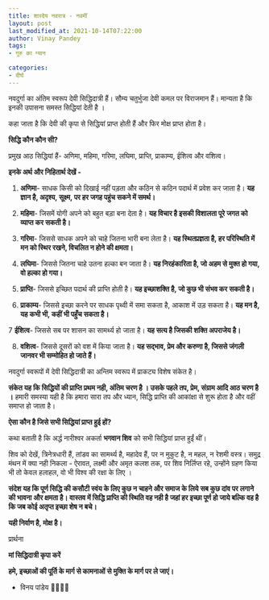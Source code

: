 ```yaml
---
title: शारदेय नवरात्र - नवमीं
layout: post
last_modified_at: 2021-10-14T07:22:00
author: Vinay Pandey
tags:
- गुरु का ग्यान

categories:
- दीर्घ
---
```

नवदुर्गा का अंतिम स्वरूप देवी सिद्धिदात्री हैं। सौम्य चतुर्भुजा देवी कमल पर विराजमान हैं। मान्यता है कि इनकी उपासना समस्त सिद्धियां देती है ।

 कहा जाता है कि देवी की कृपा से सिद्धियां प्राप्त होती हैं और फिर मोक्ष प्राप्त  होता है। 

**सिद्धि कौन कौन सी?**

 प्रमुख आठ सिद्धियां हैं- अणिमा, महिमा, गरिमा, लघिमा, प्राप्ति, प्राकाम्य, ईशित्व और वशित्व।  

**इनके अर्थ और निहितार्थ देखें -**

1. **अणिमा**- साधक किसी को दिखाई नहीं पड़ता और कठिन से कठिन पदार्थ में प्रवेश कर जाता है। **यह ज्ञान है, अदृश्य, सूक्ष्म, पर हर जगह पहुंच सकने में समर्थ।**

2. **महिमा**- जिसमें योगी अपने को बहुत बड़ा बना देता है। **यह विचार है इसकी विशालता पूरे जगत को व्याप्त कर सकती है।**

3. **गरिमा**- जिससे साधक अपने को चाहे जितना भारी बना लेता है। **यह स्थितप्रज्ञता है, हर परिस्थिति में मन को स्थिर रखने, विचलित न होने की क्षमता।** 

4. **लघिमा**- जिससे जितना चाहे उतना हल्का बन जाता है। **यह निरहंकारिता है, जो अहम से मुक्त हो गया, वो हल्का हो गया।** 

5. **प्राप्ति**- जिससे इच्छित पदार्थ की प्राप्ति होती है। **यह इच्छाशक्ति है, जो कुछ भी संभव कर सकती है।** 

6. **प्राकाम्य**- जिससे इच्छा करने पर साधक पृथ्वी में समा सकता है, आकाश में उड़ सकता है। **यह मन है, यह कभी भी, कहीं भी पहुँच सकता है।** 

7 **ईशित्व**- जिससे सब पर शासन का सामर्थ्य हो जाता है। **यह सत्य है जिसकी शक्ति अपराजेय है।**

8. **वशित्व**- जिससे दूसरों को वश में किया जाता है। **यह सद्भाव, प्रेम और करुणा है, जिससे जंगली जानवर भी सम्मोहित हो जाते हैं।** 

नवदुर्गा स्वरूपों में देवी सिद्धिदात्री का अन्तिम स्वरूप में प्राकट्य विशेष संकेत है। 

**संकेत यह कि सिद्धियों की प्राप्ति प्रथम नही, अंतिम चरण है । उसके पहले तप, प्रेम, संग्राम आदि आठ चरण है ।** हमारी समस्या यही है कि हमारा सारा तप और ध्यान, सिद्धि प्राप्ति की आकांक्षा से शुरू होता है और वहीं समाप्त हो जाता है।

**ऐसा कौन है जिसे सभी सिद्धियां प्राप्त हुई हों?**

कथा बताती है कि अर्द्ध नारीश्वर अकर्ता **भगवान शिव** को सभी सिद्धियां प्राप्त हुईं थीं। 

शिव को देखें, त्रिनेत्रधारी हैं, तांडव का सामर्थ्य है, महादेव हैं, पर न मुकुट है, न महल, न रेशमी वस्त्र। समुद्र मंथन में क्या नही निकला - ऐरावत, लक्ष्मी और अमृत कलश तक, पर शिव निर्लिप्त रहे, उन्होंने ग्रहण किया भी तो केवल हलाहल, वो भी विश्व की रक्षा के लिए । 

**संदेश यह कि पूर्ण सिद्धि की कसौटी स्वंय के लिए कुछ न चाहने और समाज के लिये सब कुछ दांव पर लगाने की भावना और क्षमता है। वास्तव में सिद्धि प्राप्ति की स्थिति वह नही है जहां हर इच्छा पूर्ण हो जाये बल्कि वह है कि जब कोई अतृप्त इच्छा शेष न बचे।** 

**यही निर्वाण है, मोक्ष है।**

प्रार्थना

**मां सिद्धिदात्री कृपा करें**

**हमे, इच्छाओं की पूर्ति के मार्ग से कामनाओं से मुक्ति के मार्ग पर ले जाएं।**

- विनय पांडेय
🙏🌷🌷🙏


